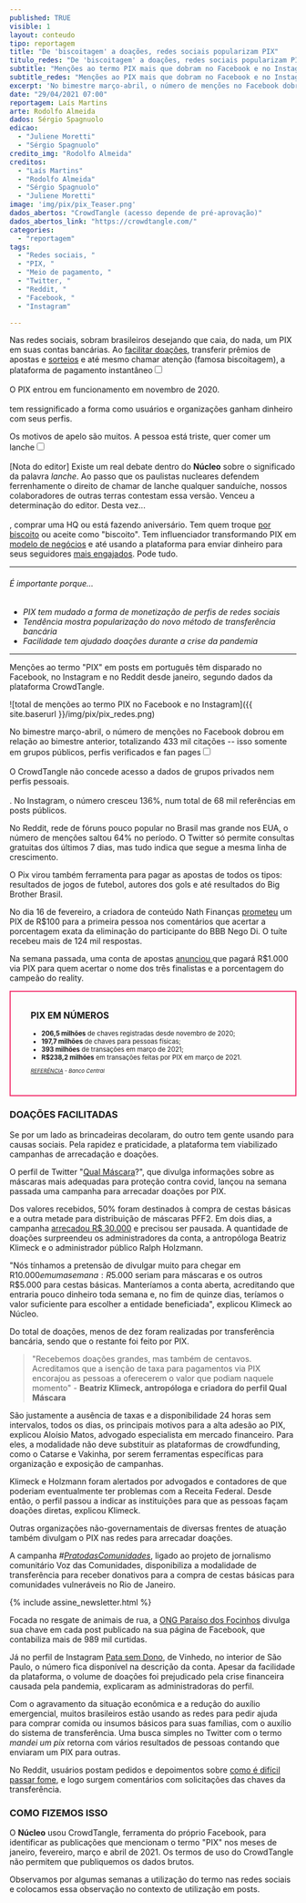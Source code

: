 ```yaml
---
published: TRUE
visible: 1
layout: conteudo
tipo: reportagem
title: "De 'biscoitagem' a doações, redes sociais popularizam PIX"
titulo_redes: "De 'biscoitagem' a doações, redes sociais popularizam PIX"
subtitle: "Menções ao termo PIX mais que dobram no Facebook e no Instagram nos últimos dois meses"
subtitle_redes: "Menções ao PIX mais que dobram no Facebook e no Instagram nos últimos meses"
excerpt: 'No bimestre março-abril, o número de menções no Facebook dobrou em relação ao bimestre anterior, totalizando 433 mil citações -- isso somente em grupos públicos, perfis verificados e fan pages. No Instagram, o número  cresceu 136%, num total de 68 mil referências em posts públicos.'
date: "29/04/2021 07:00"
reportagem: Laís Martins
arte: Rodolfo Almeida
dados: Sérgio Spagnuolo
edicao:
  - "Juliene Moretti"
  - "Sérgio Spagnuolo"
credito_img: "Rodolfo Almeida"
creditos:
  - "Laís Martins"
  - "Rodolfo Almeida"
  - "Sérgio Spagnuolo"
  - "Juliene Moretti"
image: 'img/pix/pix_Teaser.png'
dados_abertos: "CrowdTangle (acesso depende de pré-aprovação)"
dados_abertos_link: "https://crowdtangle.com/"
categories:
  - "reportagem"
tags:
  - "Redes sociais, "
  - "PIX, "
  - "Meio de pagamento, "
  - "Twitter, "
  - "Reddit, "
  - "Facebook, "
  - "Instagram"

---
```


Nas redes sociais, sobram brasileiros desejando que caia, do nada, um PIX em suas contas bancárias. Ao [facilitar doações](https://www1.folha.uol.com.br/mercado/2021/04/pix-agiliza-doacoes-para-entidades-assistenciais.shtml), transferir prêmios de apostas e [sorteios](https://nucleo.jor.br/reportagem/2021-04-22-sorteios-ilegais-instagram-engajamento) e até mesmo chamar atenção (famosa biscoitagem), a plataforma de pagamento instantâneo<input type="checkbox" id="cb1" /><label for="cb1"><sup></sup></label><span><br><br>O PIX entrou em funcionamento em novembro de 2020.<br><br></span> tem ressignificado a forma como usuários e organizações ganham dinheiro com seus perfis.

Os motivos de apelo são muitos. A pessoa está triste, quer comer um lanche<input type="checkbox" id="cb2" /><label for="cb2"><sup></sup></label><span><br><br>[Nota do editor] Existe um real debate dentro do <strong>Núcleo</strong> sobre o significado da palavra <em>lanche</em>. Ao passo que os paulistas nucleares defendem ferrenhamente o direito de chamar de lanche qualquer sanduíche, nossos colaboradores de outras terras contestam essa versão. Venceu a determinação do editor. Desta vez...<br><br></span>, comprar uma HQ ou está fazendo aniversário. Tem quem troque [por biscoito](https://twitter.com/matheus_srib/status/1370161415709933580) ou aceite como "biscoito". Tem influenciador transformando PIX em [modelo de negócios](https://www.facebook.com/McLancinhoofc/posts/328855021935424) e até usando a plataforma para enviar dinheiro para seus seguidores [mais engajados](https://twitter.com/MandyCandy/status/1377718354895638528). Pode tudo.

---

###### É importante porque...

- *PIX tem mudado a forma de monetização de perfis de redes sociais*
- *Tendência mostra popularização do novo método de transferência bancária*
- *Facilidade tem ajudado doações durante a crise da pandemia*

---

Menções ao termo "PIX" em posts em português têm disparado no Facebook, no Instagram e no Reddit desde janeiro, segundo dados da plataforma CrowdTangle.

![total de menções ao termo PIX no Facebook e no Instagram]({{ site.baserurl }}/img/pix/pix_redes.png)

No bimestre março-abril, o número de menções no Facebook dobrou em relação ao bimestre anterior, totalizando 433 mil citações -- isso somente em grupos públicos, perfis verificados e fan pages<input type="checkbox" id="cb3" /><label for="cb3"><sup></sup></label><span><br><br>O CrowdTangle não concede acesso a dados de grupos privados nem perfis pessoais.<br><br></span>. No Instagram, o número cresceu 136%, num total de 68 mil referências em posts públicos.

No Reddit, rede de fóruns pouco popular no Brasil mas grande nos EUA, o número de menções saltou 64% no período. O Twitter só permite consultas gratuitas dos últimos 7 dias, mas tudo indica que segue a mesma linha de crescimento.

O Pix virou também ferramenta para pagar as apostas de todos os tipos: resultados de jogos de futebol, autores dos gols e até resultados do Big Brother Brasil.

No dia 16 de fevereiro, a criadora de conteúdo Nath Finanças [prometeu](https://twitter.com/nathfinancas/status/1361726617576431625) um PIX de R$100 para a primeira pessoa nos comentários que acertar a porcentagem exata da eliminação do participante do BBB Nego Di. O tuíte recebeu mais de 124 mil respostas.

Na semana passada, uma conta de apostas [anunciou ](https://twitter.com/luckybetingg/status/1386505390305816606)que pagará R$1.000 via PIX para quem acertar o nome dos três finalistas e a porcentagem do campeão do reality.


<div style="border: 2px solid #f33872; padding: 10px 35px 25px; font-size:0.8em">

<h3 style="font-size:1.4em">PIX EM NÚMEROS</h3>
<ul>
<li><strong>206,5 milhões</strong> de chaves registradas desde novembro de 2020;</li>

<li><strong>197,7 milhões</strong> de chaves para pessoas físicas;</li>

<li><strong>393 milhões</strong> de transações em março de 2021;</li>

<li><strong>R$238,2 milhões</strong> em transações feitas por PIX em março de 2021.</li>

</ul>

<p><em><small><a href="https://www.bcb.gov.br/estabilidadefinanceira/estatisticaspix" target="_blank">REFERÊNCIA</a> - Banco Central</small></em></p>
</div>

### DOAÇÕES FACILITADAS

Se por um lado as brincadeiras decolaram, do outro tem gente usando para causas sociais. Pela rapidez e praticidade, a plataforma tem viabilizado campanhas de arrecadação e doações.

O perfil de Twitter "[Qual Máscara](https://twitter.com/qualmascara)?", que divulga informações sobre as máscaras mais adequadas para proteção contra covid, lançou na semana passada uma campanha para arrecadar doações por PIX.

Dos valores recebidos, 50% foram destinados à compra de cestas básicas e a outra metade para distribuição de máscaras PFF2. Em dois dias, a campanha [arrecadou R$ 30.000](https://twitter.com/qualmascara/status/1385311997818982402) e precisou ser pausada. A quantidade de doações surpreendeu os administradores da conta, a antropóloga Beatriz Klimeck e o administrador público Ralph Holzmann.

"Nós tínhamos a pretensão de divulgar muito para chegar em R$10.000 em uma semana: R$5.000 seriam para máscaras e os outros R$5.000 para cestas básicas. Manteríamos a conta aberta, acreditando que entraria pouco dinheiro toda semana e, no fim de quinze dias, teríamos o valor suficiente para escolher a entidade beneficiada", explicou Klimeck ao Núcleo.

Do total de doações, menos de dez foram realizadas por transferência bancária, sendo que o restante foi feito por PIX.

> "Recebemos doações grandes, mas também de centavos. Acreditamos que a isenção de taxa para pagamentos via PIX encorajou as pessoas a oferecerem o valor que podiam naquele momento" - **Beatriz Klimeck, antropóloga e criadora do perfil Qual Máscara**

São justamente a ausência de taxas e a disponibilidade 24 horas sem intervalos, todos os dias, os principais motivos para a alta adesão ao PIX, explicou Aloísio Matos, advogado especialista em mercado financeiro. Para eles, a modalidade não deve substituir as plataformas de crowdfunding, como o Catarse e Vakinha, por serem ferramentas específicas para organização e exposição de campanhas.

Klimeck e Holzmann foram alertados por advogados e contadores de que poderiam eventualmente ter problemas com a Receita Federal. Desde então, o perfil passou a indicar as instituições para que as pessoas façam doações diretas, explicou Klimeck.

Outras organizações não-governamentais de diversas frentes de atuação também divulgam o PIX nas redes para arrecadar doações.

A campanha _#[PratodasComunidades](http://www.pratodascomunidades.com/)_, ligado ao projeto de jornalismo comunitário Voz das Comunidades, disponibiliza a modalidade de transferência para receber donativos para a compra de cestas básicas para comunidades vulneráveis no Rio de Janeiro.

{% include assine_newsletter.html %}

Focada no resgate de animais de rua, a [ONG Paraíso dos Focinhos](https://www.facebook.com/ongparaisodosfocinhos/) divulga sua chave em cada post publicado na sua página de Facebook, que contabiliza mais de 989 mil curtidas.

Já no perfil de Instagram [Pata sem Dono](https://www.instagram.com/patasemdono/), de Vinhedo, no interior de São Paulo, o número fica disponível na descrição da conta. Apesar da facilidade da plataforma, o volume de doações foi prejudicado pela crise financeira causada pela pandemia, explicaram as administradoras do perfil.

Com o agravamento da situação econômica e a redução do auxílio emergencial, muitos brasileiros estão usando as redes para pedir ajuda para comprar comida ou insumos básicos para suas famílias, com o auxílio do sistema de transferência. Uma busca simples no Twitter com o termo _mandei um pix_ retorna com vários resultados de pessoas contando que enviaram um PIX para outras.

No Reddit, usuários postam pedidos e depoimentos sobre [como é difícil passar fome](https://www.reddit.com/r/desabafos/comments/mwatcl/nunca_pensei_que_passar_fome_%C3%A9_t%C3%A3o_dificil/), e logo surgem comentários com solicitações das chaves da transferência.

### COMO FIZEMOS ISSO
O **Núcleo** usou CrowdTangle, ferramenta do próprio Facebook, para identificar as publicações que mencionam o termo "PIX" nos meses de janeiro, fevereiro, março e abril de 2021. Os termos de uso do CrowdTangle não permitem que publiquemos os dados brutos.

Observamos por algumas semanas a utilização do termo nas redes sociais e colocamos essa observação no contexto de utilização em posts.
